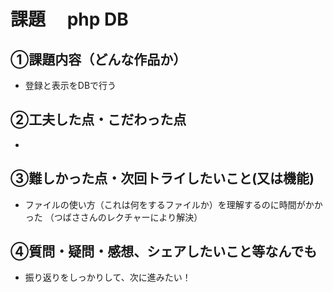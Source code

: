 # 課題　 php DB

## ①課題内容（どんな作品か）
-  登録と表示をDBで行う

## ②工夫した点・こだわった点
-  
  


## ③難しかった点・次回トライしたいこと(又は機能)
- ファイルの使い方（これは何をするファイルか）を理解するのに時間がかかった
  （つばささんのレクチャーにより解決）
  

## ④質問・疑問・感想、シェアしたいこと等なんでも
- 振り返りをしっかりして、次に進みたい！
